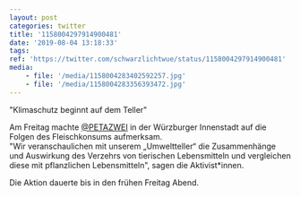```yaml
---
layout: post
categories: twitter
title: '1158004297914900481'
date: '2019-08-04 13:18:33'
tags: 
ref: 'https://twitter.com/schwarzlichtwue/status/1158004297914900481'
media:
    - file: '/media/1158004283402592257.jpg'
    - file: '/media/1158004283356393472.jpg'
---
```

"Klimaschutz beginnt auf dem Teller"



Am Freitag machte [@PETAZWEI](https://twitter.com/PETAZWEI) in der Würzburger Innenstadt auf die Folgen des Fleischkonsums aufmerksam.  
"Wir veranschaulichen mit unserem „Umweltteller“ die Zusammenhänge und Auswirkung des Verzehrs von tierischen Lebensmitteln und vergleichen diese mit pflanzlichen Lebensmitteln", sagen die Aktivist\*innen.



Die Aktion dauerte bis in den frühen Freitag Abend. 